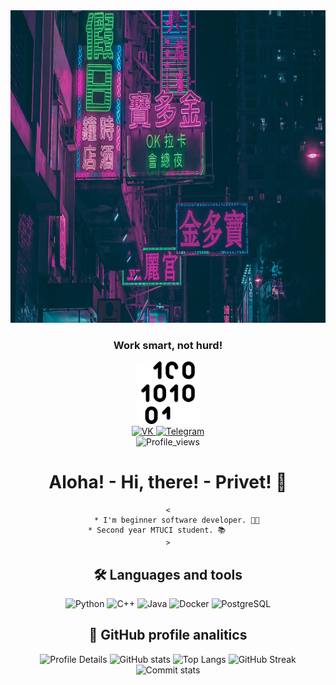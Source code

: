 <!-- Header -->

<div id="header" align="center">
    <img src="/img/header.jpeg" width=100% height=500px; alt="Header"/>
    <h3 >Work smart, not hurd!</h3>
    <img src="/img/binary-code.png" width="100" alt="Icon"/>
</div>


<!-- Links -->

<div id="badges" align=center>
    <a href="https://vk.com/notmindset">
        <img src="https://img.shields.io/badge/-VK-/?style=for-the-badge&logo=vk&color=090909" alt="VK"/>
    </a>
    <a href="https://t.me/extinctionflas">
        <img src="https://img.shields.io/badge/-Telegram-/?style=for-the-badge&logo=telegram&color=090909" alt="Telegram"/>
    </a>
</div>


<!-- Profile views and about me-->

<div id="Profile_views" align=center>
    <img src="https://komarev.com/ghpvc/?username=semuloff" alt="Profile_views"/>
    <h1>
        Aloha! - Hi, there! - Privet! 👋  
    </h1>

    <
        * I'm beginner software developer. 👨‍💻
        * Second year MTUCI student. 📚         
    >
</div>


<!-- Languages and tools -->

<div id="langs_and_tools" align=center>
    <h2> 🛠 Languages and tools </h2>
    <img src="https://img.shields.io/badge/-Python-/?style=for-the-badge&logo=Python&color=090909" alt="Python">
    <img src="https://img.shields.io/badge/-C++-/?style=for-the-badge&logo=C%2b%2b&color=090909" alt="C++">
    <img src="https://img.shields.io/badge/-Java-/?style=for-the-badge&logo=java&color=090909" alt="Java">
    <img src="https://img.shields.io/badge/-Docker-/?style=for-the-badge&logo=Docker&color=090909" alt="Docker">
    <img src="https://img.shields.io/badge/-PostgreSQL-/?style=for-the-badge&logo=PostgreSQL&color=090909" alt="PostgreSQL">
</div>


<!-- GitHub profile analitics -->

<h2 align=center> 
    🚀 GitHub profile analitics 
</h2>
<div id='profile-cards' align=center>
    <img src="http://github-profile-summary-cards.vercel.app/api/cards/profile-details?username=semuloff&theme=2077" alt="Profile Details"/>
    <img src="https://github-readme-stats.vercel.app/api?username=semuloff&show_icons=true&theme=radical" alt="GitHub stats"/>
    <img src="https://github-readme-stats.vercel.app/api/top-langs/?username=semuloff&show_icons=true&theme=radical&layout=compact" alt="Top Langs"/>
    <img src="http://github-readme-streak-stats.herokuapp.com?user=semuloff&theme=nightowl" alt="GitHub Streak"/>
    <img src="http://github-profile-summary-cards.vercel.app/api/cards/productive-time?username=semuloff&theme=2077&utcOffset=8" alt="Commit stats"/>